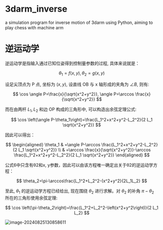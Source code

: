 # 3darm_inverse
a simulation program for inverse motion of 3darm using Python, aiming to play chess with machine arm

# 逆运动学

逆运动学是指输入通过已知位姿得到控制量参数的过程, 具体来说就是：

$$
\theta_1=f(x, y), \theta_2=g(x, y)
$$


设足尖顶点为 P 点, 坐标为 $(x, y)$, 设直线 OB 与 x 轴形成的夹角为 $\angle B$, 则有:

$$
\cos \angle P=\frac{x}{\sqrt{x^2+y^2}}, \angle P=\arccos \frac{x}{\sqrt{x^2+y^2}}
$$

而在由两杆 $L_1, L_2$ 和边 OP 构成的三角形中, 可以构造出余弦定理公式:

$$
\cos \left(\angle P-\theta_1\right)=\frac{L_1^2+x^2+y^2-L_2^2}{2 L_1 \sqrt{x^2+y^2}}
$$

因此可以得出：

$$
\begin{aligned}
\theta_1 & =\angle P-\arccos \frac{L_1^2+x^2+y^2-L_2^2}{2 L_1 \sqrt{x^2+y^2}} \\
& =\arccos \frac{x}{\sqrt{x^2+y^2}}-\arccos \frac{L_1^2+x^2+y^2-L_2^2}{2 L_1 \sqrt{x^2+y^2}}
\end{aligned}
$$

公式6中只含有θ2和x, y参数，因此可以由该方程唯一确定出关于θ2的逆运动学方程：

$$
\theta_2=\pi-\arccos\frac{L_1^2+L_2^2-(x^2+y^2}{2L_1L_2}
$$


至此, $\theta_1$ 的逆运动学方程已经给出, 现在围绕 $\theta_2$ 进行求解。对 $\theta_2$ 的补角 $\pi-\theta_2$ 所在的三角形使用余弦定理:

$$
\cos \left(\pi-\theta_2\right)=\frac{L_1^2+L_2^2-\left(x^2+y^2\right)}{2 L_1 L_2}
$$

![image-20240825130858611](https://wang-250-notes-1320145649.cos.ap-nanjing.myqcloud.com/Markdown/image-20240825130858611.png?imageSlim)
